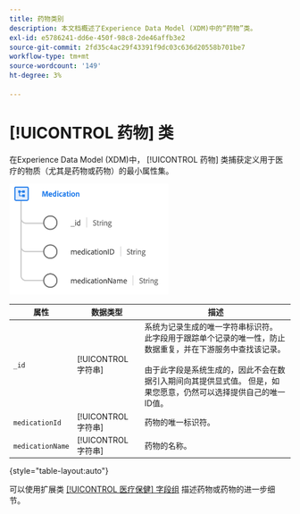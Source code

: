 ```yaml
---
title: 药物类别
description: 本文档概述了Experience Data Model (XDM)中的“药物”类。
exl-id: e5786241-dd6e-450f-98c8-2de46affb3e2
source-git-commit: 2fd35c4ac29f43391f9dc03c636d20558b701be7
workflow-type: tm+mt
source-wordcount: '149'
ht-degree: 3%

---
```


# [!UICONTROL 药物] 类

在Experience Data Model (XDM)中， [!UICONTROL 药物] 类捕获定义用于医疗的物质（尤其是药物或药物）的最小属性集。

![类结构](../images/classes/medication.png)

| 属性 | 数据类型 | 描述 |
| --- | --- | --- |
| `_id` | [!UICONTROL 字符串] | 系统为记录生成的唯一字符串标识符。 此字段用于跟踪单个记录的唯一性，防止数据重复，并在下游服务中查找该记录。<br><br>由于此字段是系统生成的，因此不会在数据引入期间向其提供显式值。 但是，如果您愿意，仍然可以选择提供自己的唯一ID值。 |
| `medicationId` | [!UICONTROL 字符串] | 药物的唯一标识符。 |
| `medicationName` | [!UICONTROL 字符串] | 药物的名称。 |

{style="table-layout:auto"}

可以使用扩展类 [[!UICONTROL 医疗保健] 字段组](../field-groups/medication/healthcare-medication.md) 描述药物或药物的进一步细节。

